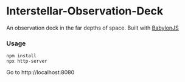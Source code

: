 # Interstellar-Observation-Deck
An observation deck in the far depths of space. Built with [BabylonJS](https://www.babylonjs.com/)


### Usage
```
npm install
npx http-server
```

Go to http://localhost:8080


